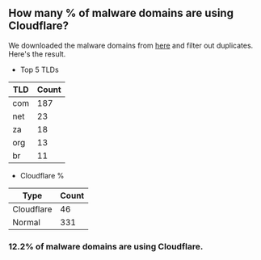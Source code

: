 ## How many % of malware domains are using Cloudflare?


We downloaded the malware domains from [here](https://urlhaus.abuse.ch) and filter out duplicates.
Here's the result.


[//]: # (start replacement)


- Top 5 TLDs

| TLD | Count |
| --- | --- |
| com | 187 |
| net | 23 |
| za | 18 |
| org | 13 |
| br | 11 |


- Cloudflare %

| Type | Count |
| --- | --- |
| Cloudflare | 46 |
| Normal | 331 |


### 12.2% of malware domains are using Cloudflare.